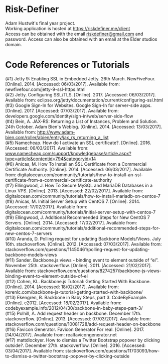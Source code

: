 # Risk-Definer  
Adam Hustwit's final year project.  
Working application is hosted at https://riskdefiner.me/client  
Access can be obtained with the email riskdefiner@gmail.com and password. Access can also be obtained with an email at the Elder studios domain.  


# Code References or Tutorials  
(#1) Jetty 9: Enabling SSL in Embedded Jetty. 26th March. NewFiveFour. [Online]. 2014. [Accessed: 06/03/2017]. Available from: newfivefour.com/jetty-9-ssl-https.html  
(#2) Jetty. Configuring SSL/TLS. [Online]. 2017. [Accessed: 06/03/2017]. Available from: eclipse.org/jetty/documentation/current/configuring-ssl.html  
(#3) Google Sign-In for Websites. Google Sign-In for server-side apps. [Online]. 2017. [Accessed: 07/03/2017]. Available from: developers.google.com/identity/sign-in/web/server-side-flow  
(#4) Bein, A. JAX-RS: Returning a List of Instances, Problem and Solution. 24th October. Adam Bien's Weblog. [Online]. 2014. [Accessed: 13/03/2017]. Available from: http://www.adam-bien.com/roller/abien/entry/jax_rs_returning_a_list  
(#5) Namecheap. How do I activate an SSL certificate?. [Online]. 2016. [Accessed: 06/03/2017]. Available from: www.namecheap.com/support/knowledgebase/article.aspx?type=article&contentid=794&categoryid=14  
(#6) Anicas, M. How To Install an SSL Certificate from a Commercial Certificate Authority. [Online]. 2014. [Accessed: 06/03/2017]. Available from: digitalocean.com/community/tutorials/how-to-install-an-ssl-certificate-from-a-commercial-certificate-authority  
(#7) Ellingwood, J. How To Secure MySQL and MariaDB Databases in a Linux VPS. [Online]. 2013. [Accessed: 22/02/2017]. Available from: digitalocean.com/community/tutorials/how-to-install-mariadb-on-centos-7  
(#8) Anicas, M. Initial Server Setup with CentOS 7. [Online]. 2014. [Accessed: 17/02/2017]. Available from: digitalocean.com/community/tutorials/initial-server-setup-with-centos-7  
(#9) Ellingwood, J. Additional Recommended Steps for New CentOS 7 Servers. [Online]. 2014. [Accessed: 17/02/2017]. Available from: digitalocean.com/community/tutorials/additional-recommended-steps-for-new-centos-7-servers  
(#10) Aranda, D. Polling request for updating Backbone Models/Views. July 16th. stackoverflow. [Online]. 2012. [Accessed: 07/03/2017]. Available from: stackoverflow.com/questions/11450461/polling-request-for-updating-backbone-models-views  
(#11) Sander. Backbone.js views - binding event to element outside of “el”. November 25th. stackoverflow. [Online]. 2011. [Accessed: 21/02/2017]. Available from: stackoverflow.com/questions/8274257/backbone-js-views-binding-event-to-element-outside-of-el  
(#12) Cohen, KL. Backbone.js Tutorial: Getting Started With Backbone. [Online]. 2014. [Accessed: 18/02/2017]. Available from: korenlc.com/backbone-js-tutorial-getting-started-with-backbone/  
(#13) Ekengren, B. Backbone in Baby Steps, part 3. CodeByExample. [Online]. c2012. [Accessed: 18/02/2017]. Available from: codebyexample.info/2012/04/30/backbone-in-baby-steps-part-3/  
(#15) Polhill, A. Add request header on backbone. December 17th. stackoverflow. [Online]. 2013. [Accessed: 07/03/2017]. Available from: stackoverflow.com/questions/10081728/add-request-header-on-backbone  
(#16) Favicon Generator. Favicon Generator For real. [Online]. 2017. [14/04/2017]. Available from: realfavicongenerator.net  
(#17) mattdlockyer. How to dismiss a Twitter Bootstrap popover by clicking outside?. December 27th. stackoverflow. [Online]. 2016. [Accessed: 03/04/2017]. Available from: stackoverflow.com/questions/11703093/how-to-dismiss-a-twitter-bootstrap-popover-by-clicking-outside  
